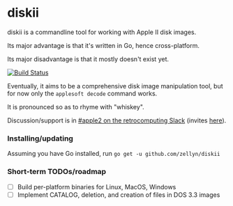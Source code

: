 diskii
======

diskii is a commandline tool for working with Apple II disk images.

Its major advantage is that it's written in Go, hence cross-platform.

Its major disadvantage is that it mostly doesn't exist yet.

[![Build Status](https://travis-ci.org/zellyn/diskii.svg?branch=master)](https://travis-ci.org/zellyn/diskii)

Eventually, it aims to be a comprehensive disk image manipulation
tool, but for now only the `applesoft decode` command works.

It is pronounced so as to rhyme with "whiskey".

Discussion/support is in
[#apple2 on the retrocomputing Slack](https://retrocomputing.slack.com/messages/apple2/)
(invites [here](https://retrocomputing.herokuapp.com)).

### Installing/updating
Assuming you have Go installed, run `go get -u github.com/zellyn/diskii`

### Short-term TODOs/roadmap

- [ ] Build per-platform binaries for Linux, MacOS, Windows
- [ ] Implement CATALOG, deletion, and creation of files in DOS 3.3 images
